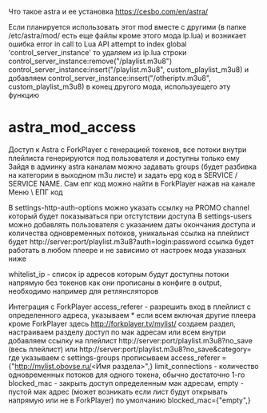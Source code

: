 Что такое astra и ее установка https://cesbo.com/en/astra/

Если планируется использовать этот mod вместе с другими (в папке /etc/astra/mod/ есть еще файлы кроме этого мода ip.lua) и возникает ошибка 
  error in call to Lua API attempt to index global 'control_server_instance'
то удаляем из ip.lua строки 
  control_server_instance:remove("/playlist.m3u8")
  control_server_instance:insert("/playlist.m3u8", custom_playlist_m3u8)
 и добавляем control_server_instance:insert("/otheriptv.m3u8", custom_playlist_m3u8) в конец другого мода, используещего эту функцию

# astra_mod_access
Доступ к Astra с ForkPlayer с генерацией токенов, все потоки  внутри плейлиста генерируются под пользователя и доступны только ему
Зайдя в админку astra каналам можно задавать groups (будет разбивка на категории в выходном m3u листе) и задать epg код в SERVICE / SERVICE NAME. Сам епг код  можно найти в ForkPlayer нажав на канале Меню \ ЕПГ код

В settings-http-auth-options можно указать ссылку на PROMO channel который будет показываться при отстутствии доступа
В settings-users можно добавлять пользователя с указанием даты окончания доступа и количества одновременных потоков, 
  уникальная ссылка на плейлист будет http://server:port/playlist.m3u8?auth=login:password
  ссылка будет работать в любом плеере и 
  не зависимо от настроек мода указаных ниже

whitelist_ip - список ip адресов которым будут доступны потоки напрямую без токенов как они прописаны в конфиге в output, 
  необходимо например для ретлянсляторов

Интеграция с ForkPlayer
access_referer - разрешить вход в плейлист с определенного адреса, указываем * если всем включая другие плеера кроме ForkPlayer 
  здесь http://forkplayer.tv/mylist/ создаем раздел, настраиваем разделу доступ по мак адресам или всем
  внутри добавляем ссылку на плейлист  http://server:port/playlist.m3u8?no_save (весь плейлист)
  или http://server:port/playlist.m3u8?no_save&category=<Category Name> где <Category Name> указываем с settings-groups
  прописываем access_referer = {"http://mylist.obovse.ru/<Имя раздела>",}
limit_connections - количество одновременных потоков для одного токена, обычно достаточно 1-го
blocked_mac - закрыть доступ определенным мак адресам, empty - пустой мак адрес (может возникать если лист будут открывать напрямую или не в ForkPlayer)
  по умолчанию blocked_mac={"empty",}

